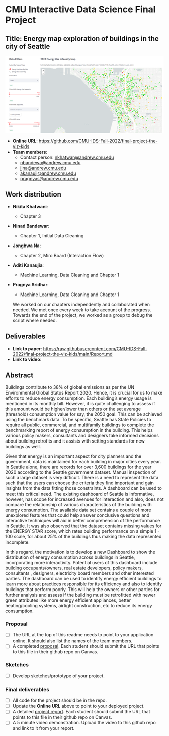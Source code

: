 # CMU Interactive Data Science Final Project

## Title: Energy map exploration of buildings in the city of Seattle

![summary image.PNG](https://raw.githubusercontent.com/CMU-IDS-Fall-2022/final-project-the-viz-kids/a0d464798ceb3da59e7f3b237298222279dcd03f/summary%20image.PNG)

* **Online URL**: https://github.com/CMU-IDS-Fall-2022/final-project-the-viz-kids
* **Team members**:
  * Contact person: nkhatwan@andrew.cmu.edu
  * nbandewa@andrew.cmu.edu
  * jjna@andrew.cmu.edu
  * akanauji@andrew.cmu.edu
  * pragnyas@andrew.cmu.edu

## Work distribution

* **Nikita Khatwani**:
  * Chapter 3
* **Ninad Bandewar**:
  * Chapter 1, Initial Data Cleaning
* **Jonghwa Na**:
  * Chapter 2, Miro Board (Interaction Flow)
* **Aditi Kanaujia**:
  * Machine Learning, Data Cleaning and Chapter 1
* **Pragnya Sridhar**:
  * Machine Learning, Data Cleaning and Chapter 1
  
  We worked on our chapters independently and collaborated when needed. We met once every week to take account of the progress.  
  Towards the end of the project, we worked as a group to debug the script where needed.

## Deliverables

* **Link to paper**: https://raw.githubusercontent.com/CMU-IDS-Fall-2022/final-project-the-viz-kids/main/Report.md
* **Link to video**: 

## Abstract
Buildings contribute to 38% of global emissions as per the UN Environmental Global Status Report 2020. Hence, it is crucial for us to make efforts to reduce energy consumption. Each building’s energy usage is mentioned in its monthly bill. However, it is quite challenging to assess if this amount would be higher/lower than others or the set average (threshold) consumption value for say, the 2050 goal. This can be achieved using the benchmark data. To be specific, Seattle has State Policies to require all public, commercial, and multifamily buildings to complete the benchmarking report of energy consumption in the building. This helps various policy makers, consultants and designers take informed decisions about building retrofits and it assists with setting standards for new buildings as well.

Given that energy is an important aspect for city planners and the government, data is maintained for each building in major cities every year. In Seattle alone, there are records for over 3,600 buildings for the year 2020 according to the Seattle government dataset. Manual inspection of such a large dataset is very difficult. There is a need to represent the data such that the users can choose the criteria they find important and gain insights from the data fitting those constraints. A dashboard can be used to meet this critical need. The existing dashboard of Seattle is informative, however, has scope for increased avenues for interaction and also, does not compare the relationship of various characteristics of the building with energy consumption. The available data set contains a couple of more unexplored features that could help answer conclusive questions and interactive techniques will aid in better comprehension of the performance in Seattle. It was also observed that the dataset contains missing values for the ENERGY STAR score, which rates building performance on a simple 1 - 100 scale, for about 25% of the buildings thus making the data represented incomplete.

In this regard, the motivation is to develop a new Dashboard to show the distribution of energy consumption across buildings in Seattle, incorporating more interactivity. Potential users of this dashboard include building occupants/owners, real estate developers, policy makers, consultants , designers, electricity board members and other interested parties. The dashboard can be used to identify energy efficient buildings to learn more about practices responsible for its efficiency and also to identify buildings that perform poorly. This will help the owners or other parties for further analysis and assess if the building must be retrofitted with newer green attributes like more energy efficient appliances, better heating/cooling systems, airtight construction, etc to reduce its energy consumption.

### Proposal

- [ ] The URL at the top of this readme needs to point to your application online. It should also list the names of the team members.
- [ ] A completed [proposal](Proposal.md). Each student should submit the URL that points to this file in their github repo on Canvas.

### Sketches

- [ ] Develop sketches/prototype of your project.

### Final deliverables

- [ ] All code for the project should be in the repo.
- [ ] Update the **Online URL** above to point to your deployed project.
- [ ] A detailed [project report](Report.md).  Each student should submit the URL that points to this file in their github repo on Canvas.
- [ ] A 5 minute video demonstration.  Upload the video to this github repo and link to it from your report.
